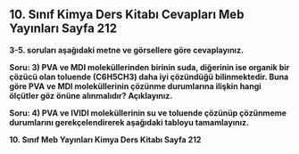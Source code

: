 ## 10. Sınıf Kimya Ders Kitabı Cevapları Meb Yayınları Sayfa 212

**3-5. soruları aşağıdaki metne ve görsellere göre cevaplayınız.**

**Soru: 3) PVA ve MDI moleküllerinden birinin suda, diğerinin ise organik bir çözücü olan toluende (C6H5CH3) daha iyi çözündüğü bilinmektedir. Buna göre PVA ve MDI moleküllerinin çözünme durumlarına ilişkin hangi ölçütler göz önüne alınmalıdır? Açıklayınız.**

**Soru: 4) PVA ve IVIDI moleküllerinin su ve toluende çözünüp çözünmeme durumlarını gerekçelendirerek aşağıdaki tabloyu tamamlayınız.**

**10. Sınıf Meb Yayınları Kimya Ders Kitabı Sayfa 212**